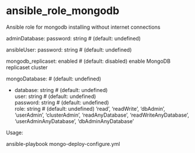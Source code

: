# ansible_role_mongodb

Ansible role for mongodb installing without internet connections

adminDatabase:
  password: string # (default: undefined)

ansibleUser:
  password: string # (default: undefined)

mongodb_replicaset: enabled # (default: disabled) enable MongoDB replicaset cluster

mongoDatabase: # (default: undefined)
  - database: string # (default: undefined)\
    user: string # (default: undefined)\
    password: string # (default: undefined)\
    role: string # (default: undefined) ‘read’, ‘readWrite’, ‘dbAdmin’, ‘userAdmin’, ‘clusterAdmin’, ‘readAnyDatabase’, ‘readWriteAnyDatabase’, ‘userAdminAnyDatabase’, ‘dbAdminAnyDatabase’

Usage:

ansible-playbook mongo-deploy-configure.yml

